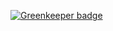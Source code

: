 

[![Greenkeeper badge](https://badges.greenkeeper.io/bangbang93/kejin.svg)](https://greenkeeper.io/)